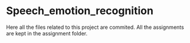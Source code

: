 # Speech_emotion_recognition
Here all the files related to this project are commited.  All the assignments are kept in the assignment folder.
